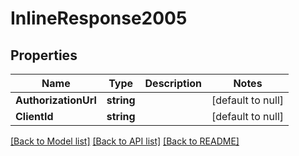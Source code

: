 # InlineResponse2005

## Properties
Name | Type | Description | Notes
------------ | ------------- | ------------- | -------------
**AuthorizationUrl** | **string** |  | [default to null]
**ClientId** | **string** |  | [default to null]

[[Back to Model list]](../README.md#documentation-for-models) [[Back to API list]](../README.md#documentation-for-api-endpoints) [[Back to README]](../README.md)

